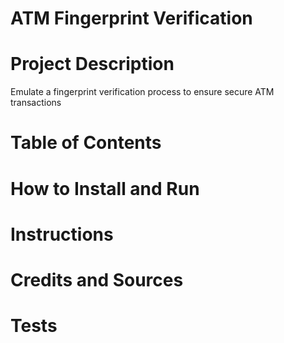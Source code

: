 # ATM Fingerprint Verification
# Project Description
Emulate a fingerprint verification process to ensure secure ATM transactions

# Table of Contents

# How to Install and Run

# Instructions

# Credits and Sources

# Tests 